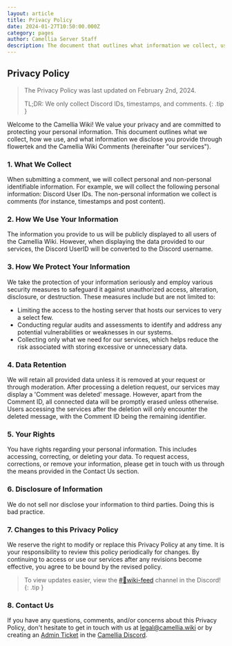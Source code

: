 ```yaml
---
layout: article
title: Privacy Policy
date: 2024-01-27T10:50:00.000Z
category: pages
author: Camellia Server Staff
description: The document that outlines what information we collect, use, and disclose.
---
```


## Privacy Policy

> The Privacy Policy was last updated on February 2nd, 2024.
>
> TL;DR: We only collect Discord IDs, timestamps, and comments.
> {: .tip }

Welcome to the Camellia Wiki! We value your privacy and are committed to protecting your personal information. This document outlines what we collect, how we use, and what information we disclose you provide through flowertek and the Camellia Wiki Comments (hereinafter "our services").

### 1. What We Collect

When submitting a comment, we will collect personal and non-personal identifiable information. For example, we will collect the following personal information: Discord User IDs. The non-personal information we collect is comments (for instance, timestamps and post content).

### 2. How We Use Your Information

The information you provide to us will be publicly displayed to all users of the Camellia Wiki. However, when displaying the data provided to our services, the Discord UserID will be converted to the Discord username.

### 3. How We Protect Your Information

We take the protection of your information seriously and employ various security measures to safeguard it against unauthorized access, alteration, disclosure, or destruction. These measures include but are not limited to:

- Limiting the access to the hosting server that hosts our services to very a select few.
- Conducting regular audits and assessments to identify and address any potential vulnerabilities or weaknesses in our systems.
- Collecting only what we need for our services, which helps reduce the risk associated with storing excessive or unnecessary data.

### 4. Data Retention

We will retain all provided data unless it is removed at your request or through moderation. After processing a deletion request, our services may display a 'Comment was deleted' message. However, apart from the Comment ID, all connected data will be promptly erased unless otherwise. Users accessing the services after the deletion will only encounter the deleted message, with the Comment ID being the remaining identifier.

### 5. Your Rights

You have rights regarding your personal information. This includes accessing, correcting, or deleting your data. To request access, corrections, or remove your information, please get in touch with us through the means provided in the Contact Us section.

### 6. Disclosure of Information

We do not sell nor disclose your information to third parties. Doing this is bad practice.

### 7. Changes to this Privacy Policy

We reserve the right to modify or replace this Privacy Policy at any time. It is your responsibility to review this policy periodically for changes. By continuing to access or use our services after any revisions become effective, you agree to be bound by the revised policy.

> To view updates easier, view the [#🤖wiki-feed](https://discord.com/channels/435720333786480641/1174624963584610334) channel in the Discord!
> {: .tip }

### 8. Contact Us

If you have any questions, comments, and/or concerns about this Privacy Policy, don't hesitate to get in touch with us at <legal@camellia.wiki> or by creating an [Admin Ticket](https://discord.com/channels/435720333786480641/1037187523677524038) in the [Camellia Discord](https://discord.gg/camellia).
